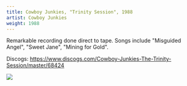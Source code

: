 ```yaml
---
title: Cowboy Junkies, "Trinity Session", 1988
artist: Cowboy Junkies
weight: 1988
---
```

Remarkable recording done direct to tape. Songs include "Misguided Angel", "Sweet Jane", "Mining for Gold".

Discogs: https://www.discogs.com/Cowboy-Junkies-The-Trinity-Session/master/68424

<img src="https://img.discogs.com/pfZ_Sd-boGJf_D_3nlEzuStBuTo=/fit-in/500x500/filters:strip_icc():format(jpeg):mode_rgb():quality(90)/discogs-images/R-465379-1396821729-1344.jpeg.jpg" />
